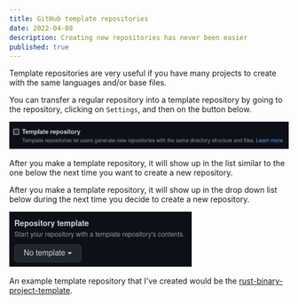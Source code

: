 ```yaml
---
title: GitHub template repositories
date: 2022-04-08
description: Creating new repositories has never been easier
published: true
---
```


Template repositories are very useful if you have many projects to create with the same languages and/or base files.

You can transfer a regular repository into a template repository by going to the repository, clicking on `Settings`, and then on the button below.

![Template button](./images/template-repositories/button.png)

After you make a template repository, it will show up in the list similar to the one below the next time you want to create a new repository.

After you make a template repository, it will show up in the drop down list below during the next time you decide to create a new repository.

![Template list](./images/template-repositories/list.png)

An example template repository that I've created would be the [rust-binary-project-template](https://github.com/Xithrius/rust-binary-project-template).
